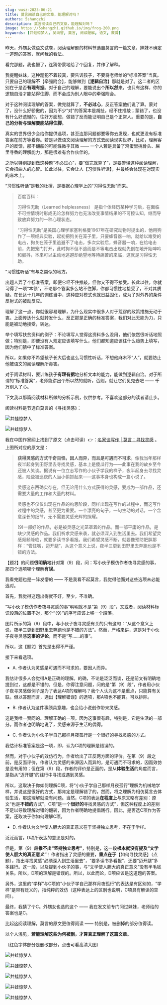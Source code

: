 ```yaml
---
slug: wusz-2023-06-21
title: 莫言阅读自己的文章，能理解对吗？
authors: 5shangzhi
description: 莫言阅读自己的文章，能理解对吗？
image: https://5shangzhi.github.io/img/frog-200.png
keywords: [井蛙惊梦人, 吴尚智, 莫言, 阅读理解, 语文, 教育]
---
```


昨天，外甥女做语文试卷，阅读理解题的材料节选自莫言的一篇文章，妹妹不确定一道题的答案，就问我的看法。

看完那题，我也懵了，连猜带蒙地给了个回复，并作了解释。

我提醒妹妹，这种题犯不着较真，要告诉孩子，不要将老师给的“标准答案”当真。只要自己的理解**不**【牵强附会】，能够做到【**逻辑自洽**】那就是对了。这二者的区别在于是否**有理有据**。对于自己的理解，要能说出个**所以然**来，也只有这样，你的逻辑自洽才能站得住脚，而不会成为别人眼中的牵强附会。

对于这种阅读理解的答案，做完就算了，**不必过心**，反正答案他们说了算。蒙对了，没什么好骄傲的，因为不少“对”的答案本是胡扯，经不住推敲；蒙错了，也没有什么好遗憾的，往好方面想，做错了反而能证明自己是个正常人。重要的是，**自己的分析与理解要能站得住脚**。

真实的世界很少会给你提供选项，甚至连那问题都要等你去发现，也就更没有标准答案在前方等着你。若是以做语文阅读理解的方式去阅读现实世界，比如，理解客户的反馈，那不翻船的可能性微乎其微 —— 一个人若是具备了鸡蛋里挑骨头、屎里寻香的理解能力，那是很难有合作伙伴的。

之所以特别提到做这种题“不必过心”，要“做完就算了”，是要警惕这种阅读理解，它会扭曲人的心智。长此以往，它会让人【习惯性听话】，并最终会体现在对现实的麻木上。

“习惯性听话”是我的杜撰，是根据心理学上的“习得性无助”而来。

> 百度百科：
>
> 习得性无助（Learned helplessness） 是指个体经历某种学习后，在面临不可控情境时形成无论怎样努力也无法改变事情结果的不可控认知，继而导致放弃努力的一种心理状态。
>
> “习得性无助”是美国心理学家塞利格曼1967年在研究动物时提出的，他用狗作了一项经典实验，起初把狗关在笼子里，只要蜂音器一响，就给以难受的电击，狗关在笼子里逃避不了电击，多次实验后，蜂音器一响，在给电击前，先把笼门打开，此时狗不但不逃而是不等电击出现就先倒在地开始呻吟和颤抖，本来可以主动地逃避却绝望地等待痛苦的来临，这就是习得性无助。

“习惯性听话”有与之类似的地方。

出题人弄了个标准答案，即便它经不住推敲，但你又不得不接受。长此以往，你就习得了一项“本领”，不论那个答案多么站不住脚，你都习惯性地接受了，不对其质疑。在长达十几年的训练当中，这种应对模式也就日益固化，成为了对外界的条件反射式的被动反应。

理解了这一点，你就很容易理解，为什么现实中很多人对于荒谬的政策措施无动于衷。上面传达什么就转发什么，反正那是正确的标准答案，我们对此无能为力，只能是被动地接受，转达。

举个填写扶贫资料的例子：不论填写人觉得这资料多么没用，他们依然很听话地照做；特别是，即便没有人规定应该填写什么，他们都知道应该往什么趋势上填写，因为他们猜中了标准答案。

所以，如果你不希望孩子长大后也这么习惯性听话，不想他麻木不“人”，就要防止他被语文的阅读理解所毒害。

对于阅读材料，要训练孩子**有理有据**地分析文本的能力，能做到逻辑自洽。对于所谓的“标准答案”，老师能讲出个所以然的就听，否则，就让它们见鬼去吧 —— 千万别入了心。

下文我以那篇阅读材料所做的分析示例，仅供参考。不喜欢这部分的读者请止步。

阅读材料是节选自莫言的《寻找灵感》：

![井蛙惊梦人](images/2023-06-21/1.jpeg)

![井蛙惊梦人](images/2023-06-21/2.jpeg)

我在中国作家网上找到了原文（点击可读）👉：[名家谈写作 | 莫言：寻找灵感](https://mp.weixin.qq.com/s/a2LHXxecxIkifCekOAa-zg) 。上图所对应的原文是：

> **获得灵感的方式千奇百怪，因人而异，而且是可遇而不可求**。像我当年那样夜半起身到田野里去寻找灵感，基本上是傻瓜行为——此事在我的故乡至今还被人笑谈。据说有一位立志写作的小伙子学我的样子，夜半起身去寻找灵感，险些被巡夜的人当小偷抓起来——这事本身也构成一篇小说了。
>
> 灵感这东西确实存在，但无论用什么方式获得的灵感，要成为一部作品，还需要大量的工作和大量的材料。
>
> 灵感也不仅仅出现在作品的构思阶段，同样出现在写作的过程中，而这写作过程中的灵感，甚至更为重要。一个漂亮的句子，一句生动的对话，一个含意深长的细节，无不需要灵感光辉的照耀。
>
> (9)一部好的作品，必是被灵感之光笼罩着的作品。而一部平庸的作品，是缺少灵感的作品。我们祈求灵感来袭，就必须深入到生活里去。我们希望灵感频频降临，就要多读书多看报。我们希望灵感不断，就要像预防肥胖那样：“管住嘴，迈开腿”，从这个意义上说，夜半三更到田野里去奔跑也是不错的方法。

【题2】的问题**很明确地**针对第（9）段，问：写小伙子模仿作者夜寻灵感的事，那四个选项哪个理解**有误**。

我看完题也是一阵发懵的 —— 不是我看不起莫言，我觉得他面对这些选项未必能选对。

首先，我觉得这题出得就不好，至少，不准确。

“写小伙子模仿作者夜寻灵感的事”明明就不是“第（9）段”，又或者，阅读材料标识段落的位置不对，那个“（9）”的序号应该上移一个段落。

图片所示的第（9）段中，与小伙子夜寻灵感有关的只有这句：“从这个意义上说，夜半三更到田野里去奔跑也是不错的方法”。然而，严格来讲，这是对于小伙子夜寻灵感**这事的评论**，而不是“写……的事”。

所以，这【题2】首先是出得不严谨。

接下来看选项。

- A. 作者认为灵感是可遇而不可求的，要因人而异。

我估计很多人会觉得A是正确的理解。的确，不论是泛泛而谈，还是前文有明确地提到过，这都是不错的，但是，你得注意问题，问的是“第（9）段”，作者用小伙子夜寻灵感做例子是为了表达A项的理解吗？我个人认为这不是重点，只能算有关联。但以答题而言，选出【理解错误】的选项，那A项也不能算。可以排除。

- B. 作者认为这件事颇具意趣，也会给小说创作带来灵感。

这是我唯一赞同的、理解正确的一项。因为这事很有趣，特别是，它是生活的一部分。而作者也明确地说了，灵感来源于生活的偶得。

- C. 作者认为小伙子学自己那样月夜孤行是一个很好的寻找灵感的方式。

我估计标准答案是这一项，即，认为C项的理解是错误的。

然而，对于小伙子的效仿行为，作者给出了正反两方面的评价。在第（9）段之前，是反面评价，作者认为灵感的来源因人而异的，是可遇而不可求的，因而效仿是没有用的；但在第（9）段，作者的评价是正面的，是从**体验生活**的角度而言，是指从“迈开腿”的践行中寻找或遇到灵感。

所以，这取决于你如何理解C项，将“小伙子学自己那样月夜孤行”理解为机械地学样，并说这是很好的方式，那肯定是理解错了的，然而，将之理解为相仿莫言去体验生活，那这理解就没有问题。当然，C项的表达**在程度上**与原文略有差别：原文“也是**不错的**方式”，C项“是一个**很好的**寻找灵感的方式”，但这种程度上的差别不足以导致理解对错的翻转，因为作者明确地提倡践行。因此，是否选C项作为答案，还取决于你如何理解C项。

- D. 作者认为文学使人胆大的真正意义在于坚持独立思考，不在于学样。

泛泛而言，D项所表达的意思是对的。

但是，第（9）段**推不出“坚持独立思考”**，特别是，这一段**根本就没有提及“文学使人胆大的真正意义”**！作者指出了灵感的重要，**重点在于**【如何寻找灵感】（点题），指出寻找灵感“必须深入到生活里去”，“要多读书多看报”，还要“迈开腿”多多践行。这一段，以及提到小伙子的事，与“文学使人胆大的真正意义”没有半毛钱关系。所以，D项的理解是错误的。所以，以此而论，D项应该是这道题的答案。

另外，这里的“学样”与C项的“小伙子学自己那样月夜孤行”的表达是有区别的，“学样”是带有贬义的，指纯粹的效仿（这种表达上的区别也说明，C项具有解读的空间）。

最终，我猜了个C。外甥女也选的这个 —— 我在发文前专门问过妹妹，老师给的答案也是C。

比起这阅读理解，莫言的原文更值得阅读 —— 特别是，被删掉的部分值得读。

以个人浅见，**若能理解这些为何被删，才算真正理解了这篇文章**。

（红色字体部分是删改部分，点击可看高清大图）

![井蛙惊梦人](images/2023-06-21/3.png)

![井蛙惊梦人](images/2023-06-21/4.png)

![井蛙惊梦人](images/2023-06-21/5.png)

![井蛙惊梦人](images/2023-06-21/6.png)

![井蛙惊梦人](https://5shangzhi.github.io/img/frog.jpeg)
